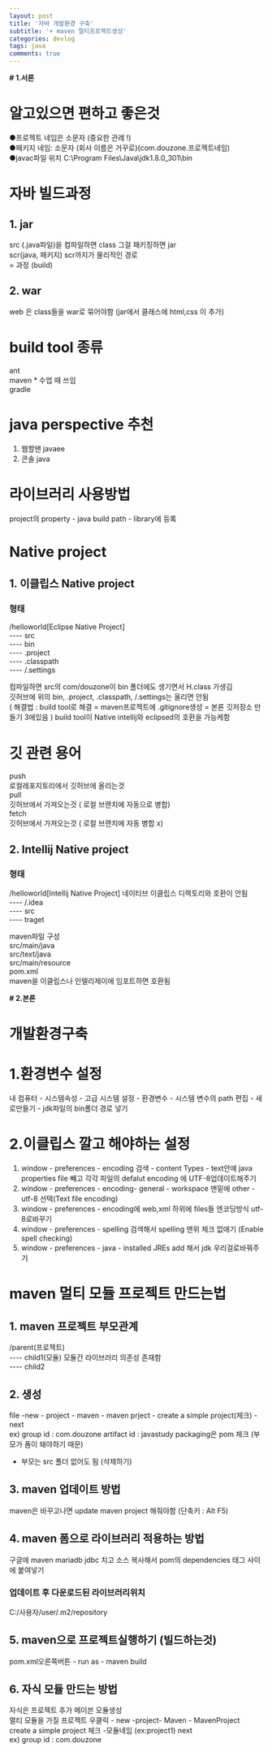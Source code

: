 ```yaml
---
layout: post
title: '자바 개발환경 구축'
subtitle: '+ maven 멀티프로젝트생성'
categories: devlog
tags: java
comments: true
---
```


**# 1.서론**
# 알고있으면 편하고 좋은것
●프로젝트 네임은 소문자 (중요한 관례 !)  
●패키지 네임: 소문자 (회사 이름은 거꾸로)(com.douzone.프로젝트네임)  
●javac파일 위치
C:\Program Files\Java\jdk1.8.0_301\bin

# 자바 빌드과정
 ## 1. jar
src (.java파일)을 컴파일하면 class  그걸 패키징하면 jar  
scr(java, 패키지)   scr까지가 물리적인 경로  
 = 과정 (build)

 ## 2. war 
web 은 class들을 war로 묶어야함 (jar에서 클래스에 html,css 이 추가)

# build tool 종류
ant  
maven * 수업 때 쓰임   
gradle  

# java perspective 추천
1. 웹할땐 javaee  
2. 콘솔 java
# 라이브러리 사용방법
project의 property - java build path - library에 등록
# Native project
 ## 1. 이클립스 Native project
  ### 형태
/helloworld[Eclipse Native Project]  
	---- src  
	---- bin  
	---- .project  
	---- .classpath  
	---- /.settings  

컴파일하면 src의 com/douzone이 bin 폴더에도 생기면서 H.class 가생김  
깃허브에 위의 bin, .project, .classpath, /.settings는 올리면 안됨  
( 해결법 : build tool로 해결 
   = maven프로젝트에 .gitignore생성
   = 본론 깃저장소 만들기 3에있음 )
build tool이 Native intellij와 eclipsed의 호환을 가능케함

#  깃 관련 용어
push  
로컬레포지토리에서 깃허브에 올리는것  
pull  
깃허브에서 가져오는것 ( 로컬 브랜치에 자동으로 병합)  
fetch  
깃허브에서 가져오는것 ( 로컬 브랜치에 자동 병합 x)  

 ## 2. Intellij Native project
  ### 형태
/helloworld[Intellij Native Project]	네이티브 이클립스 디렉토리와 호환이 안됨  
	---- /.idea  
	---- src  
	---- traget  

maven파일 구성  
src/main/java  
src/text/java  
src/main/resource  
pom.xml  
maven을 이클립스나 인텔리제이에  임포트하면 호환됨  


**# 2.본론**



# 개발환경구축
# 1.환경변수 설정
내 컴퓨터 - 시스템속성 - 고급 시스템 설정 - 환경변수 - 시스템 변수의 path 편집 - 새로만들기 - jdk파일의 bin폴더 경로 넣기
# 2.이클립스 깔고 해야하는 설정
1. window - preferences - encoding 검색 - content Types - text안에 java properties file 빼고 각각 파일의 defalut encoding 에 UTF-8업데이트해주기 
2. window - preferences - encoding- general - workspace 맨밑에 other - utf-8 선택(Text file encoding)
3. window - preferences - encoding에 web,xml 하위에 files들 엔코딩방식 utf-8로바꾸기
4. window - preferences - spelling 검색해서 spelling 맨위 체크 없애기 (Enable spell checking)
5. window - preferences - java - installed JREs  add 해서 jdk 우리걸로바꿔주기 


# maven 멀티 모듈 프로젝트 만드는법
 ## 1. maven 프로젝트 부모관계
/parent(프로젝트)  
	---- child1(모듈)	모듈간 라이브러리 의존성 존재함  
	---- child2  
  

 ## 2. 생성
file -new - project - maven - maven prject - create a simple project(체크) - next  
ex)
group id : com.douzone
artifact id : javastudy
packaging은 pom 체크 (부모가 폼이 돼야하기 때문)
* 부모는 src 폴더 없어도 됨 (삭제하기)


 ## 3. maven 업데이트 방법
maven은 바꾸고나면 update maven project 해줘야함 (단축키 : Alt F5)

 ## 4. maven 폼으로 라이브러리 적용하는 방법
구글에 maven mariadb jdbc 치고 소스 복사해서 pom의 dependencies 태그 사이에 붙여넣기 
  ### 업데이트 후 다운로드된 라이브러리위치
C:/사용자/user/.m2/repository


## 5. maven으로 프로젝트실행하기 (빌드하는것)
pom.xml오른쪽버튼 - run as - maven build 



 ## 6. 자식 모듈 만드는 방법
자식은 프로젝트 추가 메이븐 모듈생성  
멀티 모듈을 가질 프로젝트 우클릭 - new -project- Maven - MavenProject  
create a simple project 체크 -모듈네임 (ex:project1) next  
ex)
group id : com.douzone